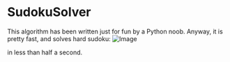 SudokuSolver
============
This algorithm has been written just for fun by a Python noob. Anyway, it is pretty fast, and solves hard sudoku:
![Image](http://i.stack.imgur.com/IA61i.jpg "Very hard sudoku")

in less than half a second.
